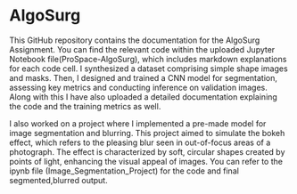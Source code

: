 # AlgoSurg

This GitHub repository contains the documentation for the AlgoSurg Assignment. You can find the relevant code within the uploaded Jupyter Notebook file(ProSpace-AlgoSurg), which includes markdown explanations for each code cell. I synthesized a dataset comprising simple shape images and masks. Then, I designed and trained a CNN model for segmentation, assessing key metrics and conducting inference on validation images. Along with this I have also uploaded a detailed documentation explaining the code and the training metrics as well. 

I also worked on a project where I implemented a pre-made model for image segmentation and blurring. This project aimed to simulate the bokeh effect, which refers to the pleasing blur seen in out-of-focus areas of a photograph. The effect is characterized by soft, circular shapes created by points of light, enhancing the visual appeal of images. You can refer to the ipynb file (Image_Segmentation_Project) for the code and final segmented,blurred output. 
